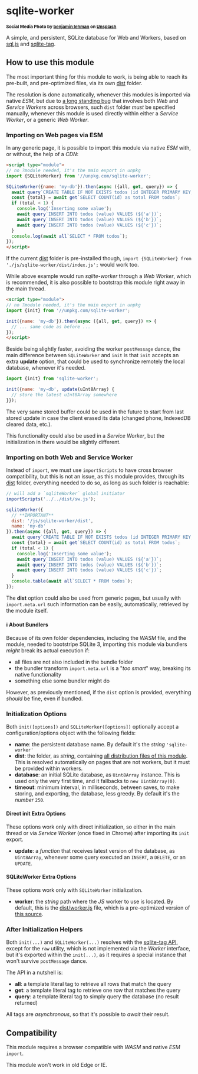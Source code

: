 # sqlite-worker

<sup>**Social Media Photo by [benjamin lehman](https://unsplash.com/@benjaminlehman) on [Unsplash](https://unsplash.com/)**</sup>

A simple, and persistent, SQLite database for Web and Workers, based on [sql.js](https://github.com/sql-js/sql.js#readme) and [sqlite-tag](https://github.com/WebReflection/sqlite-tag#readme).



## How to use this module

The most important thing for this module to work, is being able to reach its pre-built, and pre-optimized files, via its own [dist](./dist/) folder.

The resolution is done automatically, whenever this modules is imported via native *ESM*, but due to [a long standing bug](https://stackoverflow.com/a/45578811/2800218) that involves both *Web* and *Service* *Workers* across browsers, such `dist` folder *must* be specified manually, whenever this module is used directly within either a *Service Worker*, or a generic *Web Worker*.



### Importing on Web pages via ESM

In any generic page, it is possible to import this module via native *ESM* with, or without, the help of a *CDN*:

```html
<script type="module">
// no ?module needed, it's the main export in unpkg
import {SQLiteWorker} from '//unpkg.com/sqlite-worker';

SQLiteWorker({name: 'my-db'}).then(async ({all, get, query}) => {
  await query`CREATE TABLE IF NOT EXISTS todos (id INTEGER PRIMARY KEY, value TEXT)`;
  const {total} = await get`SELECT COUNT(id) as total FROM todos`;
  if (total < 1) {
    console.log('Inserting some value');
    await query`INSERT INTO todos (value) VALUES (${'a'})`;
    await query`INSERT INTO todos (value) VALUES (${'b'})`;
    await query`INSERT INTO todos (value) VALUES (${'c'})`;
  }
  console.log(await all`SELECT * FROM todos`);
});
</script>
```

If the current [dist](./dist/) folder is pre-installed though, `import {SQLiteWorker} from './js/sqlite-worker/dist/index.js';` would work too.

While above example would run *sqlite-worker* through a *Web Worker*, which is recommended, it is also possible to bootstrap this module right away in the main thread.

```html
<script type="module">
// no ?module needed, it's the main export in unpkg
import {init} from '//unpkg.com/sqlite-worker';

init({name: 'my-db'}).then(async ({all, get, query}) => {
  // ... same code as before ...
});
</script>
```

Beside being slightly faster, avoiding the worker `postMessage` dance, the main difference between `SQLiteWorker` and `init` is that `init` accepts an extra **update** option, that could be used to synchronize remotely the local database, whenever it's needed.

```js
import {init} from 'sqlite-worker';

init({name: 'my-db', update(uInt8Array) {
  // store the latest uInt8Array somewhere
}});
```

The very same stored buffer could be used in the future to start from last stored update in case the client erased its data (changed phone, IndexedDB cleared data, etc.).

This functionality could also be used in a *Service Worker*, but the initialization in there would be slightly different.



### Importing on both Web and Service Worker

Instead of `import`, we must use `importScripts` to have cross browser compatibility, but this is not an issue, as this module provides, through its [dist](./dist/) folder, everything needed to do so, as long as such folder is reachable:

```js
// will add a `sqliteWorker` global initiator
importScripts('../../dist/sw.js');

sqliteWorker({
  // **IMPORTANT**
  dist: '/js/sqlite-worker/dist',
  name: 'my-db'
}).then(async ({all, get, query}) => {
  await query`CREATE TABLE IF NOT EXISTS todos (id INTEGER PRIMARY KEY, value TEXT)`;
  const {total} = await get`SELECT COUNT(id) as total FROM todos`;
  if (total < 1) {
    console.log('Inserting some value');
    await query`INSERT INTO todos (value) VALUES (${'a'})`;
    await query`INSERT INTO todos (value) VALUES (${'b'})`;
    await query`INSERT INTO todos (value) VALUES (${'c'})`;
  }
  console.table(await all`SELECT * FROM todos`);
});
```

The **dist** option could also be used from generic pages, but usually with `import.meta.url` such information can be easily, automatically, retrieved by the module itself.


#### ℹ About Bundlers

Because of its own folder dependencies, including the *WASM* file, and the module, needed to bootstripe SQLite 3, importing this module via bundlers *might* break its actual execution if:

  * all files are not also included in the bundle folder
  * the bundler transform `import.meta.url` is a "*too smart*" way, breaking its native functionality
  * something else some bundler might do

However, as previously mentioned, if the `dist` option is provided, everything *should* be fine, even if bundled.



### Initialization Options

Both `init([options])` and `SQLiteWorker([options])` optionally accept a configuration/options object with the following fields:

  * **name**: the persistent database name. By default it's the *string* `'sqlite-worker'`
  * **dist**: the folder, as *string*, containing [all distribution files of this module](./dist/). This is resolved automatically on pages that are not workers, but it must be provided within workers.
  * **database**: an initial SQLite database, as `Uint8Array` instance. This is used only the very first time, and it fallbacks to `new Uint8Array(0)`.
  * **timeout**: minimum interval, in milliseconds, between saves, to make storing, and exporting, the database, less greedy. By default it's the *number* `250`.


#### Direct init Extra Options

These options work only with direct initialization, so either in the main thread or via *Service Worker* (once fixed in Chrome) after importing its `init` export.

  * **update**: a *function* that receives latest version of the database, as `Uint8Array`, whenever some query executed an `INSERT`, a `DELETE`, or an `UPDATE`.


#### SQLiteWorker Extra Options

These options work only with `SQLiteWorker` initialization.

  * **worker**: the *string* path where the *JS* worker to use is located. By default, this is the [dist/worker.js](./dist/worker.js) file, which is a pre-optimized version of [this source](./esm/worker.js).



### After Initialization Helpers

Both `init(...)` and `SQLiteWorker(...)` resolves with the [sqlite-tag API](https://github.com/WebReflection/sqlite-tag#api), except for the `raw` utility, which is not implemented via the *Worker* interface, but it's exported within the `init(...)`, as it requires a special instance that won't survive `postMessage` dance.

The API in a nutshell is:

  * **all**: a template literal tag to retrieve all rows that match the query
  * **get**: a template literal tag to retrieve one row that matches the query
  * **query**: a template literal tag to simply query the database (no result returned)

All tags are *asynchronous*, so that it's possible to *await* their result.



## Compatibility

This module requires a browser compatible with *WASM* and native *ESM* `import`.

This module won't work in old Edge or IE.
